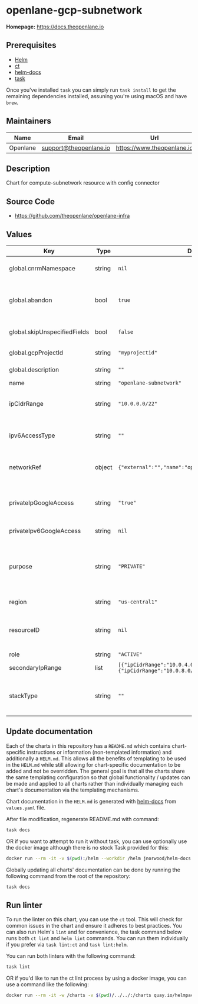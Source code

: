 # openlane-gcp-subnetwork

**Homepage:** <https://docs.theopenlane.io>

## Prerequisites

- [Helm](https://helm.sh/docs/intro/install/)
- [ct](https://github.com/helm/chart-testing)
- [helm-docs](https://github.com/norwoodj/helm-docs)
- [task](https://taskfile.dev/)

Once you've installed `task` you can simply run `task install` to get the remaining dependencies installed, assuning you're using macOS and have `brew`.

## Maintainers

| Name | Email | Url |
| ---- | ------ | --- |
| Openlane | <support@theopenlane.io> | <https://www.theopenlane.io> |

## Description

Chart for compute-subnetwork resource with config connector

## Source Code

* <https://github.com/theopenlane/openlane-infra>

## Values

| Key | Type | Default | Description |
|-----|------|---------|-------------|
| global.cnrmNamespace | string | `nil` | Allows to deploy in another namespace than the release one |
| global.abandon | bool | `true` | Abandon resource if the manifests are deleted. Allow deleting a resource from config connector without deleting it from GCP |
| global.skipUnspecifiedFields | bool | `false` | This skips populating unspecified fields into the Kubernetes resource spec. |
| global.gcpProjectId | string | `"myprojectid"` | Project ID where to deploy the cluster |
| global.description | string | `""` | subNetwork description (use helm tpl) |
| name | string | `"openlane-subnetwork"` | The name of the resource. |
| ipCidrRange | string | `"10.0.0.0/22"` | The range of internal addresses that are owned by this subnetwork. Only IPv4 is supported. |
| ipv6AccessType | string | `""` | The access type of IPv6 address this subnet holds. Possible values: ["EXTERNAL", "INTERNAL"]. |
| networkRef | object | `{"external":"","name":"openlane-vpc","namespace":""}` | The network this subnet belongs to. Only networks that are in the distributed mode can have subnetworks. |
| privateIpGoogleAccess | string | `"true"` | When enabled, VMs in this subnetwork without external IP addresses can access Google APIs and services by using Private Google Access. |
| privateIpv6GoogleAccess | string | `nil` | The private IPv6 google access type for the VMs in this subnet. |
| purpose | string | `"PRIVATE"` | The purpose of the resource.  This field can be either 'PRIVATE_RFC_1918', 'REGIONAL_MANAGED_PROXY', 'GLOBAL_MANAGED_PROXY', or 'PRIVATE_SERVICE_CONNECT'. |
| region | string | `"us-central1"` | The GCP region for this subnetwork. |
| resourceID | string | `nil` | The name of the resource. Used for creation and acquisition. When unset, the value of `metadata.name` is used as the default. |
| role | string | `"ACTIVE"` |  |
| secondaryIpRange | list | `[{"ipCidrRange":"10.0.4.0/22","rangeName":"pods"},{"ipCidrRange":"10.0.8.0/22","rangeName":"services"}]` | The secondary range of the subnetwork. |
| stackType | string | `""` | The stack type for this subnet to identify whether the IPv6 feature is enabled or not. Possible values: ["IPV4_ONLY", "IPV4_IPV6"]. |

## Update documentation

Each of the charts in this repository has a `README.md` which contains chart-specific instructions or information (non-templated information) and additionally a `HELM.md`. This allows all the benefits of templating to be used in the `HELM.md` while still allowing for chart-specific documentation to be added and not be overridden. The general goal is that all the charts share the same templating configuration so that global functionality / updates can be made and applied to all charts rather than individually managing each chart's documentation via the templating mechanisms.

Chart documentation in the `HELM.md` is generated with [helm-docs](https://github.com/norwoodj/helm-docs) from `values.yaml` file.

After file modification, regenerate README.md with command:

```bash
task docs
```

OR if you want to attempt to run it without task, you can use optionally use the docker image although there is no stock Task provided for this:

```bash
docker run --rm -it -v $(pwd):/helm --workdir /helm jnorwood/helm-docs:v1.14.2 helm-docs
```

Globally updating all charts' documentation can be done by running the following command from the root of the repository:

```bash
task docs
```

## Run linter

To run the linter on this chart, you can use the `ct` tool. This will check for common issues in the chart and ensure it adheres to best practices. You can also run Helm's `lint` and for convenience, the task command below runs both `ct lint` and `helm lint` commands. You can run them individually if you prefer via `task lint:ct` and `task lint:helm`.

You can run both linters with the following command:

```bash
task lint
```

OR if you'd like to run the ct lint process by using a docker image, you can use a command like the following:

```bash
docker run --rm -it -w /charts -v $(pwd)/../../:/charts quay.io/helmpack/chart-testing:v3.12.0 ct lint --charts /charts/charts/openlane-gcp-subnetwork --config /charts/charts/openlane-gcp-subnetwork/ct.yaml
```
